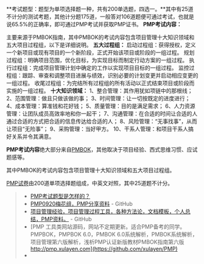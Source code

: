 **考试题型：题型为单项选择题一种，共有200单选题，四选一。**其中有25道不计分的测试考题，其他计分题175道，一般答对106道题便可通过考试，也就是说65.5%的正确率，即可通过PMP考试并获取PMP证书。
**PMP考试内容：**

主要来源于PMBOK指南，其中PMBOK的考试内容包含项目管理十大知识领域和五大项目过程组，以下是详细说明。
**五大过程组：**
启动过程组：获得授权，定义一个新项目或现有项目的一个新阶段，正式开始该项目或阶段的一组过程。
规划过程组：明确项目范围，优化目标，为实现目标而制定行动方案的一组过程。
执行过程组：完成项目管理计划中确定的工作以实现项目目标的一组过程。
监控过程组：跟踪、审查和调整项目进展与绩效，识别必要的计划变更并启动相应变更的一组过程。
收尾过程组：为完结所有过程组的所有活动以正式结束项目或阶段而实施的一组过程。
**十大知识领域：**
1、整合管理：其作用犹如项链中的那根线；
2、范围管理：做且只做该做的事；
3、时间管理：让一切按既定的进度进行；
4、成本管理：算准钱和花好钱；
5、质量管理：目的是满足需求；
6、人力资源管理：让团队成员高效率地和你一起干；
7、沟通管理：在合适的时间让合适的人通过合适的方式把合适的信息传达给合适的人；
8、风险管理：“无事找事”，从而让项目“无险事”；
9、采购管理：当好甲方。
10、干系人管理：和项目干系人搞好关系并令其满意。



**PMP考试内容**绝大部分来自[PMBOK](http://www.pmptuan.com/faq/6001.html)，其他取决于项目经验、西式思维习惯、应试题感等。

其中PMBOK的考试内容包含项目管理十大知识领域和五大项目过程组。

[PMP试卷](http://www.pmptuan.com/faq/5004.html)由200道单项选择题组成，中英文对照，其中25道题不计分。



> - [PMP考试题型是怎样的？](http://blog.sina.com.cn/s/blog_77cd2a410102wgi5.html)
> - [PMP0920梅花组，PMP分享资料](https://github.com/IBYoung/PMP) - GitHub
> - [项目管理经验，项目管理过程工具，各种方法论，文档模板，个人总结，PMP资料。](https://github.com/simonhoo/pm)  - GitHub
> - [PMP 工具类网站源码，网站不定期更新。适合PMP备考的同学。PMPBOK，PMPBOK 6.0，PMBOK 6.0系统解析，PMBOK系统解析，项目管理第六版解析，浅析PMP认证新版教材PMBOK指南第六版 http://pmp.xulayen.com](https://github.com/xulayen/PMP)
> - 

